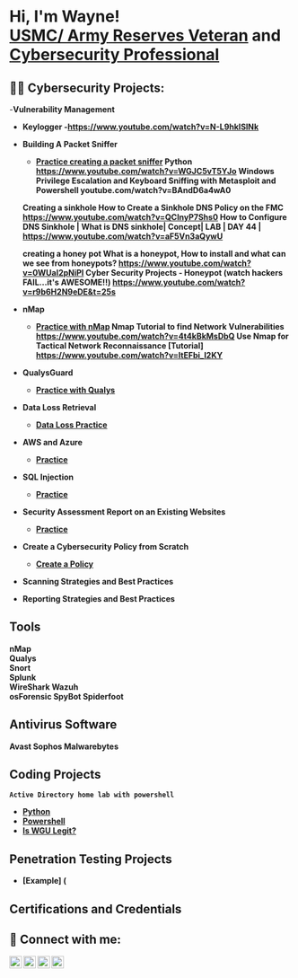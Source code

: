 <h1>Hi, I'm Wayne! <br/><a href="https://github.com/NSPSecuritySolutions">USMC/ Army Reserves Veteran</a> and <a href="https://www.linkedin.com/in/wayne-coy1/">Cybersecurity Professional</a>

<h2>👨‍💻 Cybersecurity Projects:</h2>

  
  
  
  -<b>Vulnerability Management</b>
- <b>Keylogger<b>
  -https://www.youtube.com/watch?v=N-L9hklSlNk
  
- <b>Building A Packet Sniffer</b>
  - [Practice creating a packet sniffer](https://github.com/name/section)
  Python 
  https://www.youtube.com/watch?v=WGJC5vT5YJo
  Windows Privilege Escalation and Keyboard Sniffing with Metasploit and Powershell
  youtube.com/watch?v=BAndD6a4wA0
  
  Creating a sinkhole
  How to Create a Sinkhole DNS Policy on the FMC
  https://www.youtube.com/watch?v=QClnyP7Shs0
  How to Configure DNS Sinkhole | What is DNS sinkhole| Concept| LAB | DAY 44 |
  https://www.youtube.com/watch?v=aF5Vn3aQywU
  
  creating a honey pot
  What is a honeypot, How to install and what can we see from honeypots?
  https://www.youtube.com/watch?v=0WUaI2pNiPI
  Cyber Security Projects - Honeypot (watch hackers FAIL...it's AWESOME!!)
  https://www.youtube.com/watch?v=r9b6H2N9eDE&t=25s
  
- <b>nMap</b>
  - [Practice with nMap](https://github.com/name/section)
  Nmap Tutorial to find Network Vulnerabilities
  https://www.youtube.com/watch?v=4t4kBkMsDbQ
  Use Nmap for Tactical Network Reconnaissance [Tutorial]
  https://www.youtube.com/watch?v=ltEFbi_I2KY
  
- <b>QualysGuard</b>
  - [Practice with Qualys](https://github.com/name/section)
  
- <b>Data Loss Retrieval</b>
  - [Data Loss Practice](https://github.com/name/section)
  
- <b>AWS and Azure</b>
  - [Practice](https://github.com/name/section)
  
- <b>SQL Injection</b>
  - [Practice](https://github.com/name/section)
 
- <b>Security Assessment Report on an Existing Websites</b>
  - [Practice](https://github.com/name/section)

- <b>Create a Cybersecurity Policy from Scratch<b>
  - [Create a Policy](https://github.com/name/section)
 
- <b>Scanning Strategies and Best Practices<b>

- <b>Reporting Strategies and Best Practices<b>

<h2>Tools</h2>  

nMap    
Qualys    
Snort  
Splunk  
WireShark
Wazuh  
osForensic
SpyBot
Spiderfoot
  
<h2>Antivirus Software</h2>  
  
Avast
Sophos
Malwarebytes
  

<h2>Coding Projects</h2>

    Active Directory home lab with powershell
  - [Python](https://www.)
  - [Powershell](https://www.)
  - [Is WGU Legit?](https://www.youtube.com/watch?v=E2MwRWxDBkA)

<h2>Penetration Testing Projects</h2>

  - [Example] (

  
<h2>Certifications and Credentials</h2>
  
  
<h2> 🤳 Connect with me:</h2>

[<img align="left" alt="NSPSecSolutions | YouTube" width="22px" src="https://cdn.jsdelivr.net/npm/simple-icons@v3/icons/youtube.svg" />][YouTube]
[<img align="left" alt="NSPSecSolutions | Twitter" width="22px" src="https://cdn.jsdelivr.net/npm/simple-icons@v3/icons/twitter.svg" />][Blogger]
[<img align="left" alt="Wayne Coy | LinkedIn" width="22px" src="https://cdn.jsdelivr.net/npm/simple-icons@v3/icons/linkedin.svg" />][linkedin]
[<img align="left" alt="NSPSecSolutions | Instagram" width="22px" src="https://cdn.jsdelivr.net/npm/simple-icons@v3/icons/instagram.svg" />][instagram]

[Blogger]: https://1nspsecsolutions.blogspot.com/
[youtube]: https://www.youtube.com/
[instagram]: https://www.instagram.com/nspsecsolutions/
[linkedin]: https://www.linkedin.com/in/wayne-coy1/

<!--
**NSPSecuritySolutions/NSPSecuritySolutions** is a ✨ _special_ ✨ repository because its `README.md` (this file) appears on your GitHub profile.

Here are some ideas to get you started:

- 🔭 I’m currently working on ...
- 🌱 I’m currently learning ...
- 👯 I’m looking to collaborate on ...
- 🤔 I’m looking for help with ...
- 💬 Ask me about ...
- 📫 How to reach me: ...
- 😄 Pronouns: ...
- ⚡ Fun fact: ...
-->
